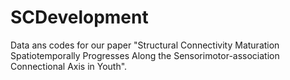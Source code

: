 # SCDevelopment
Data ans codes for our paper "Structural Connectivity Maturation Spatiotemporally Progresses Along the Sensorimotor-association Connectional Axis in Youth".
